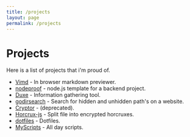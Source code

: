 ```yaml
---
title: /projects
layout: page
permalink: /projects
---
```


# Projects

Here is a list of projects that i'm proud of.


* [Vimd](https://hihebark.github.io/vimd/) - In browser markdown previewer.
* [nodeproof](https://github.com/hihebark/nodeproof) - node.js template for a backend project.
* [Duxe](https://github.com/hihebark/Duxe) - Information gathering tool.
* [godirsearch](https://github.com/hihebark/godirsearch) - Search for hidden and unhidden path's on a website.
* [Cryptor](https://github.com/hihebark/CrypTor) - (deprecated).
* [Horcrux-js](https://github.com/hihebark/horcrux-js) - Split file into encrypted horcruxes.
* [dotfiles](https://github.com/hihebark/dotfiles) - Dotfiles.
* [MyScripts](https://github.com/hihebark/MyScripts) - All day scripts.
